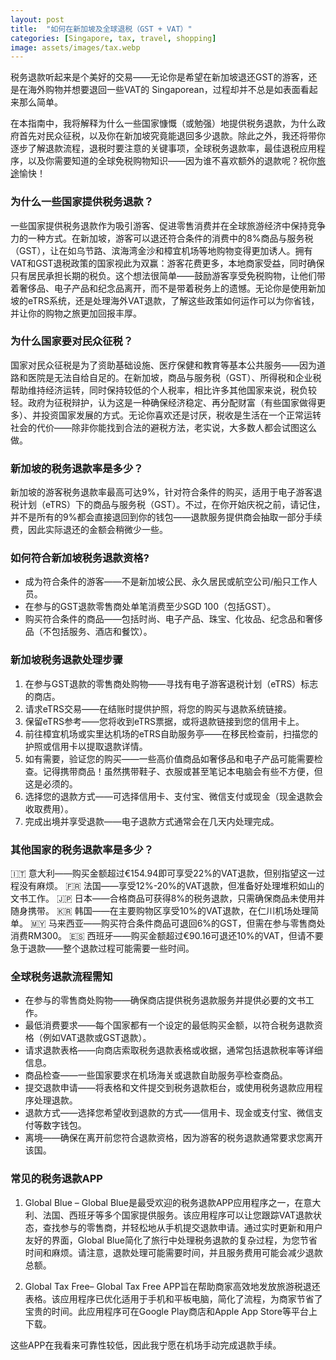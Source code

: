 ```yaml
---
layout: post
title:  "如何在新加坡及全球退税（GST + VAT）"
categories: [Singapore, tax, travel, shopping]
image: assets/images/tax.webp
---
```


税务退款听起来是个美好的交易——无论你是希望在新加坡退还GST的游客，还是在海外购物并想要退回一些VAT的 Singaporean，过程却并不总是如表面看起来那么简单。

在本指南中，我将解释为什么一些国家慷慨（或勉强）地提供税务退款，为什么政府首先对民众征税，以及你在新加坡究竟能退回多少退款。除此之外，我还将带你逐步了解退款流程，退税时要注意的关键事项，全球税务退款率，最佳退税应用程序，以及你需要知道的全球免税购物知识——因为谁不喜欢额外的退款呢？祝你[旅途](https://fromhktosg.github.io/zh/singapore-flights/)愉快！

### 为什么一些国家提供税务退款？

一些国家提供税务退款作为吸引游客、促进零售消费并在全球旅游经济中保持竞争力的一种方式。在新加坡，游客可以退还符合条件的消费中的8%商品与服务税（GST），让在如乌节路、滨海湾金沙和樟宜机场等地购物变得更加诱人。拥有VAT和GST退税政策的国家视此为双赢：游客花费更多，本地商家受益，同时确保只有居民承担长期的税负。这个想法很简单——鼓励游客享受免税购物，让他们带着奢侈品、电子产品和纪念品离开，而不是带着税务上的遗憾。无论你是使用新加坡的eTRS系统，还是处理海外VAT退款，了解这些政策如何运作可以为你省钱，并让你的购物之旅更加回报丰厚。

### 为什么国家要对民众征税？

国家对民众征税是为了资助基础设施、医疗保健和教育等基本公共服务——因为道路和医院是无法自给自足的。在新加坡，商品与服务税（GST）、所得税和企业税帮助维持经济运转，同时保持较低的个人税率，相比许多其他国家来说，税负较轻。政府为征税辩护，认为这是一种确保经济稳定、再分配财富（有些国家做得更多）、并投资国家发展的方式。无论你喜欢还是讨厌，税收是生活在一个正常运转社会的代价——除非你能找到合法的避税方法，老实说，大多数人都会试图这么做。

### 新加坡的税务退款率是多少？

新加坡的游客税务退款率最高可达9%，针对符合条件的购买，适用于电子游客退税计划（eTRS）下的商品与服务税（GST）。不过，在你开始庆祝之前，请记住，并不是所有的9%都会直接退回到你的钱包——退款服务提供商会抽取一部分手续费，因此实际退还的金额会稍微少一些。

### 如何符合新加坡税务退款资格?

+ 成为符合条件的游客——不是新加坡公民、永久居民或航空公司/船只工作人员。
+ 在参与的GST退款零售商处单笔消费至少SGD 100（包括GST）。
+ 购买符合条件的商品——包括时尚、电子产品、珠宝、化妆品、纪念品和奢侈品（不包括服务、酒店和餐饮）。

### 新加坡税务退款处理步骤

1. 在参与GST退款的零售商处购物——寻找有电子游客退税计划（eTRS）标志的商店。
2. 请求eTRS交易——在结账时提供护照，将您的购买与退款系统链接。
3. 保留eTRS参考——您将收到eTRS票据，或将退款链接到您的信用卡上。
4. 前往樟宜机场或实里达机场的eTRS自助服务亭——在移民检查前，扫描您的护照或信用卡以提取退款详情。
5. 如有需要，验证您的购买——一些高价值商品如奢侈品和电子产品可能需要检查。记得携带商品！虽然携带鞋子、衣服或甚至笔记本电脑会有些不方便，但这是必须的。
6. 选择您的退款方式——可选择信用卡、支付宝、微信支付或现金（现金退款会收取费用）。
7. 完成出境并享受退款——电子退款方式通常会在几天内处理完成。

### 其他国家的税务退款率是多少？

🇮🇹 意大利——购买金额超过€154.94即可享受22%的VAT退款，但别指望这一过程没有麻烦。
🇫🇷 法国——享受12%-20%的VAT退款，但准备好处理堆积如山的文书工作。
🇯🇵 日本——合格商品可获得8%的税务退款，只需确保商品未使用并随身携带。
🇰🇷 韩国——在主要购物区享受10%的VAT退款，在仁川机场处理简单。
🇲🇾 马来西亚——购买符合条件商品可退回6%的GST，但需在参与零售商处消费RM300。
🇪🇸 西班牙——购买金额超过€90.16可退还10%的VAT，但请不要急于退款——整个退款过程可能需要一些时间。

### 全球税务退款流程需知

+ 在参与的零售商处购物——确保商店提供税务退款服务并提供必要的文书工作。
+ 最低消费要求——每个国家都有一个设定的最低购买金额，以符合税务退款资格（例如VAT退款或GST退款）。
+ 请求退款表格——向商店索取税务退款表格或收据，通常包括退款税率等详细信息。
+ 商品检查——一些国家要求在机场海关或退款自助服务亭检查商品。
+ 提交退款申请——将表格和文件提交到税务退款柜台，或使用税务退款应用程序处理退款。
+ 退款方式——选择您希望收到退款的方式——信用卡、现金或支付宝、微信支付等数字钱包。
+ 离境——确保在离开前您符合退款资格，因为游客的税务退款通常要求您离开该国。

### 常见的税务退款APP

1. Global Blue – Global Blue是最受欢迎的税务退款APP应用程序之一，在意大利、法国、西班牙等多个国家提供服务。该应用程序可以让您跟踪VAT退款状态，查找参与的零售商，并轻松地从手机提交退款申请。通过实时更新和用户友好的界面，Global Blue简化了旅行中处理税务退款的复杂过程，为您节省时间和麻烦。请注意，退款处理可能需要时间，并且服务费用可能会减少退款总额。

2. Global Tax Free– Global Tax Free APP旨在帮助商家高效地发放旅游税退还表格。该应用程序已优化适用于手机和平板电脑，简化了流程，为商家节省了宝贵的时间。此应用程序可在Google Play商店和Apple App Store等平台上下载。

这些APP在我看来可靠性较低，因此我宁愿在机场手动完成退款手续。


